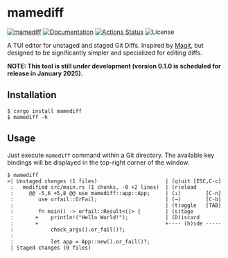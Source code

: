 mamediff
========

[![mamediff](https://img.shields.io/crates/v/mamediff.svg)](https://crates.io/crates/mamediff)
[![Documentation](https://docs.rs/mamediff/badge.svg)](https://docs.rs/mamediff)
[![Actions Status](https://github.com/sile/mamediff/workflows/CI/badge.svg)](https://github.com/sile/mamediff/actions)
![License](https://img.shields.io/crates/l/mamediff)

A TUI editor for unstaged and staged Git Diffs.
Inspired by [Magit], but designed to be significantly simpler and specialized for editing diffs.

**NOTE: This tool is still under development (version 0.1.0 is scheduled for release in January 2025).**

[Magit]: https://github.com/magit/magit

Installation
------------

```console
$ cargo install mamediff
$ mamediff -h
```

Usage
-----

Just execute `mamediff` command within a Git directory. 
The available key bindings will be displayed in the top-right corner of the window.

```console
$ mamediff
>| Unstaged changes (1 files)                      | (q)uit [ESC,C-c]
 :   modified src/main.rs (1 chunks, -0 +2 lines)  | (r)eload
 :     @@ -5,6 +5,8 @@ use mamediff::app::App;     | (↓)        [C-n]
 :        use orfail::OrFail;                      | (→)        [C-b]
 :                                                 | (t)oggle   [TAB]
 :        fn main() -> orfail::Result<()> {        | (s)tage
 :       +    println!("Hello World!");            | (D)iscard
 :       +                                         +---- (h)ide -----
 :            check_args().or_fail()?;
 :
 :            let app = App::new().or_fail()?;
 | Staged changes (0 files)
```
